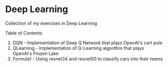 # Deep Learning
Collection of my exercises in Deep Learning

Table of Contents
1. DQN - Implementation of Deep Q Network that plays OpenAI's cart pole
2. QLearning - Implementation of Q-Learning algorithm that plays OpenAI's Frozen Lake 
3. Formula1 - Using resnet34 and resnet50 to classify cars into their teams

